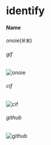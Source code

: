 # identify

#### Name
onoie(`斧家`)

###### gif
![onoie](http://rawgit.com/onoie/identify/master/onoie.gif)

###### cif
![cif](http://rawgit.com/onoie/identify/master/peek.gif)

###### github
![github](http://rawgit.com/onoie/identify/master/28139976.png)

